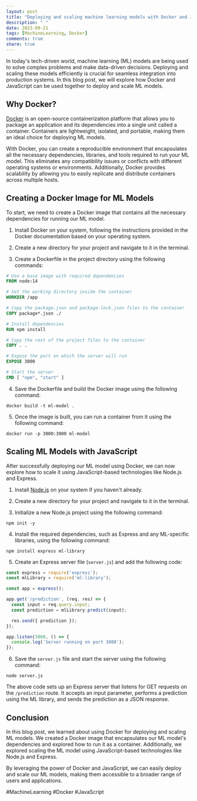 ```yaml
---
layout: post
title: "Deploying and scaling machine learning models with Docker and Javascript"
description: " "
date: 2023-09-21
tags: [MachineLearning, Docker]
comments: true
share: true
---
```


In today's tech-driven world, machine learning (ML) models are being used to solve complex problems and make data-driven decisions. Deploying and scaling these models efficiently is crucial for seamless integration into production systems. In this blog post, we will explore how Docker and JavaScript can be used together to deploy and scale ML models.

## Why Docker?

[Docker](https://www.docker.com/) is an open-source containerization platform that allows you to package an application and its dependencies into a single unit called a container. Containers are lightweight, isolated, and portable, making them an ideal choice for deploying ML models.

With Docker, you can create a reproducible environment that encapsulates all the necessary dependencies, libraries, and tools required to run your ML model. This eliminates any compatibility issues or conflicts with different operating systems or environments. Additionally, Docker provides scalability by allowing you to easily replicate and distribute containers across multiple hosts.

## Creating a Docker Image for ML Models

To start, we need to create a Docker image that contains all the necessary dependencies for running our ML model.

1. Install Docker on your system, following the instructions provided in the Docker documentation based on your operating system.

2. Create a new directory for your project and navigate to it in the terminal.

3. Create a Dockerfile in the project directory using the following commands:

```Dockerfile
# Use a base image with required dependencies
FROM node:14

# Set the working directory inside the container
WORKDIR /app

# Copy the package.json and package-lock.json files to the container
COPY package*.json ./

# Install dependencies
RUN npm install

# Copy the rest of the project files to the container
COPY . .

# Expose the port on which the server will run
EXPOSE 3000

# Start the server
CMD [ "npm", "start" ]
```

4. Save the Dockerfile and build the Docker image using the following command:

```
docker build -t ml-model .
```

5. Once the image is built, you can run a container from it using the following command:

```
docker run -p 3000:3000 ml-model
```

## Scaling ML Models with JavaScript

After successfully deploying our ML model using Docker, we can now explore how to scale it using JavaScript-based technologies like Node.js and Express.

1. Install [Node.js](https://nodejs.org) on your system if you haven't already.

2. Create a new directory for your project and navigate to it in the terminal.

3. Initialize a new Node.js project using the following command:

```
npm init -y
```

4. Install the required dependencies, such as Express and any ML-specific libraries, using the following command:

```
npm install express ml-library
```

5. Create an Express server file (`server.js`) and add the following code:

```javascript
const express = require('express');
const mlLibrary = require('ml-library');

const app = express();

app.get('/prediction', (req, res) => {
  const input = req.query.input;
  const prediction = mlLibrary.predict(input);

  res.send({ prediction });
});

app.listen(3000, () => {
  console.log('Server running on port 3000');
});
```

6. Save the `server.js` file and start the server using the following command:

```
node server.js
```

The above code sets up an Express server that listens for GET requests on the `/prediction` route. It accepts an input parameter, performs a prediction using the ML library, and sends the prediction as a JSON response.

## Conclusion

In this blog post, we learned about using Docker for deploying and scaling ML models. We created a Docker image that encapsulates our ML model's dependencies and explored how to run it as a container. Additionally, we explored scaling the ML model using JavaScript-based technologies like Node.js and Express.

By leveraging the power of Docker and JavaScript, we can easily deploy and scale our ML models, making them accessible to a broader range of users and applications.

#MachineLearning #Docker #JavaScript